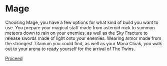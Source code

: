 # Mage

Choosing Mage, you have a few options for what kind of build you want to use.  You prepare your magical staff made from asteroid rock to summon meteors down to rain on your enemies, as well as the Sky Fracture to release swords made of light onto your enemies.  Wearing armor made from the strongest Titanium you could find, as well as your Mana Cloak, you walk out to your arena to ready yourself for the arrival of The Twins.

[Proceed](./scene3A.md)